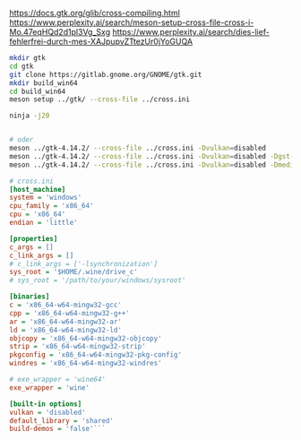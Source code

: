 https://docs.gtk.org/glib/cross-compiling.html
https://www.perplexity.ai/search/meson-setup-cross-file-cross-i-Mo.47eqHQd2d1pl3Vg_Sxg
https://www.perplexity.ai/search/dies-lief-fehlerfrei-durch-mes-XAJpupvZTtezUr0jYoGUQA

```bash
mkdir gtk
cd gtk
git clone https://gitlab.gnome.org/GNOME/gtk.git
mkdir build_win64
cd build_win64
meson setup ../gtk/ --cross-file ../cross.ini

ninja -j20


# oder
meson ../gtk-4.14.2/ --cross-file ../cross.ini -Dvulkan=disabled
meson ../gtk-4.14.2/ --cross-file ../cross.ini -Dvulkan=disabled -Dgst-plugins-good:soup=disabled
meson ../gtk-4.14.2/ --cross-file ../cross.ini -Dvulkan=disabled -Dmedia-gstreamer=disabled

```

```ini
# cross.ini
[host_machine]
system = 'windows'
cpu_family = 'x86_64'
cpu = 'x86_64'
endian = 'little'

[properties]
c_args = []
c_link_args = []
# c_link_args = ['-lsynchronization']
sys_root = '$HOME/.wine/drive_c'
# sys_root = '/path/to/your/windows/sysroot'

[binaries]
c = 'x86_64-w64-mingw32-gcc'
cpp = 'x86_64-w64-mingw32-g++'
ar = 'x86_64-w64-mingw32-ar'
ld = 'x86_64-w64-mingw32-ld'
objcopy = 'x86_64-w64-mingw32-objcopy'
strip = 'x86_64-w64-mingw32-strip'
pkgconfig = 'x86_64-w64-mingw32-pkg-config'
windres = 'x86_64-w64-mingw32-windres'

# exe_wrapper = 'wine64'
exe_wrapper = 'wine'

[built-in options]
vulkan = 'disabled'
default_library = 'shared'
build-demos = 'false'```
```

